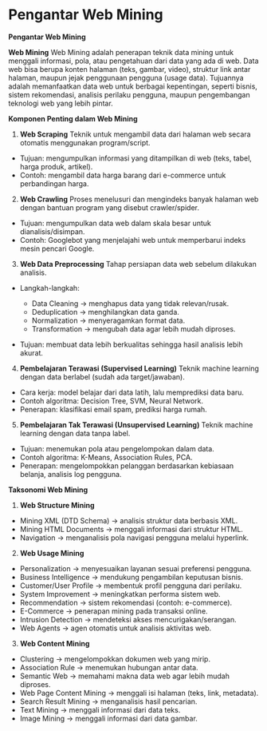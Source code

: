 # Pengantar Web Mining

**Pengantar Web Mining**

**Web Mining**
Web Mining adalah penerapan teknik data mining untuk menggali informasi, pola, atau pengetahuan dari data yang ada di web. Data web bisa berupa konten halaman (teks, gambar, video), struktur link antar halaman, maupun jejak penggunaan pengguna (usage data). Tujuannya adalah memanfaatkan data web untuk berbagai kepentingan, seperti bisnis, sistem rekomendasi, analisis perilaku pengguna, maupun pengembangan teknologi web yang lebih pintar.

**Komponen Penting dalam Web Mining**

1. **Web Scraping**
   Teknik untuk mengambil data dari halaman web secara otomatis menggunakan program/script.

* Tujuan: mengumpulkan informasi yang ditampilkan di web (teks, tabel, harga produk, artikel).
* Contoh: mengambil data harga barang dari e-commerce untuk perbandingan harga.

2. **Web Crawling**
   Proses menelusuri dan mengindeks banyak halaman web dengan bantuan program yang disebut crawler/spider.

* Tujuan: mengumpulkan data web dalam skala besar untuk dianalisis/disimpan.
* Contoh: Googlebot yang menjelajahi web untuk memperbarui indeks mesin pencari Google.

3. **Web Data Preprocessing**
   Tahap persiapan data web sebelum dilakukan analisis.

* Langkah-langkah:

  * Data Cleaning → menghapus data yang tidak relevan/rusak.
  * Deduplication → menghilangkan data ganda.
  * Normalization → menyeragamkan format data.
  * Transformation → mengubah data agar lebih mudah diproses.
* Tujuan: membuat data lebih berkualitas sehingga hasil analisis lebih akurat.

4. **Pembelajaran Terawasi (Supervised Learning)**
   Teknik machine learning dengan data berlabel (sudah ada target/jawaban).

* Cara kerja: model belajar dari data latih, lalu memprediksi data baru.
* Contoh algoritma: Decision Tree, SVM, Neural Network.
* Penerapan: klasifikasi email spam, prediksi harga rumah.

5. **Pembelajaran Tak Terawasi (Unsupervised Learning)**
   Teknik machine learning dengan data tanpa label.

* Tujuan: menemukan pola atau pengelompokan dalam data.
* Contoh algoritma: K-Means, Association Rules, PCA.
* Penerapan: mengelompokkan pelanggan berdasarkan kebiasaan belanja, analisis log pengguna.

**Taksonomi Web Mining**

1. **Web Structure Mining**

* Mining XML (DTD Schema) → analisis struktur data berbasis XML.
* Mining HTML Documents → menggali informasi dari struktur HTML.
* Navigation → menganalisis pola navigasi pengguna melalui hyperlink.

2. **Web Usage Mining**

* Personalization → menyesuaikan layanan sesuai preferensi pengguna.
* Business Intelligence → mendukung pengambilan keputusan bisnis.
* Customer/User Profile → membentuk profil pengguna dari perilaku.
* System Improvement → meningkatkan performa sistem web.
* Recommendation → sistem rekomendasi (contoh: e-commerce).
* E-Commerce → penerapan mining pada transaksi online.
* Intrusion Detection → mendeteksi akses mencurigakan/serangan.
* Web Agents → agen otomatis untuk analisis aktivitas web.

3. **Web Content Mining**

* Clustering → mengelompokkan dokumen web yang mirip.
* Association Rule → menemukan hubungan antar data.
* Semantic Web → memahami makna data web agar lebih mudah diproses.
* Web Page Content Mining → menggali isi halaman (teks, link, metadata).
* Search Result Mining → menganalisis hasil pencarian.
* Text Mining → menggali informasi dari data teks.
* Image Mining → menggali informasi dari data gambar.
